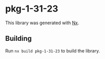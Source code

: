 # pkg-1-31-23

This library was generated with [Nx](https://nx.dev).

## Building

Run `nx build pkg-1-31-23` to build the library.
